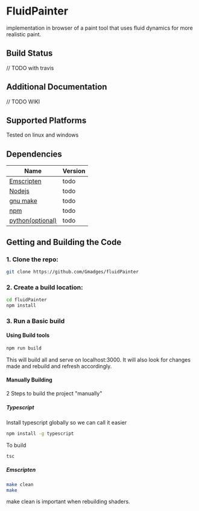 FluidPainter
===========================

implementation in browser of a paint tool that uses fluid dynamics for more realistic paint.

Build Status
------------

// TODO with travis

Additional Documentation
------------------------

// TODO WIKI

Supported Platforms
-------------------

Tested on linux and windows

Dependencies
------------

| Name | Version |
| ---- | --------- |
| [Emscripten](https://kripken.github.io/)      | todo |
| [Nodejs]()                                    | todo |
| [gnu make]()                                  | todo |
| [npm]()                                       | todo |
| [python(optional)]()                          | todo |


Getting and Building the Code
-----------------------------

### 1. Clone the repo:

```bash 
git clone https://github.com/Gmadges/fluidPainter
```

### 2. Create a build location:
```bash
cd fluidPainter
npm install
```

### 3. Run a Basic build

#### Using Build tools 

```bash
npm run build
```
This will build all and serve on localhost:3000.
It will also look for changes made and rebuild and refresh accordingly.

#### Manually Building

2 Steps to build the project "manually"

##### Typescript
Install typescript globally so we can call it easier
```bash
npm install -g typescript
```
To build
```bash
tsc
```

##### Emscripten
```bash
make clean
make
```
make clean is important when rebuilding shaders.
